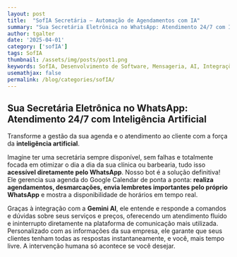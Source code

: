 ```yaml
---
layout: post
title:  "SofIA Secretária – Automação de Agendamentos com IA"
summary: "Sua Secretária Eletrônica no WhatsApp: Atendimento 24/7 com Inteligência Artificial."
author: tgalter
date: '2025-04-01'
category: ['sofIA']
tags: SofIA
thumbnail: /assets/img/posts/post1.png
keywords: SofIA, Desenvolvimento de Software, Mensageria, AI, Integrações
usemathjax: false
permalink: /blog/categories/sofIA/
---
```


## Sua Secretária Eletrônica no WhatsApp: Atendimento 24/7 com Inteligência Artificial

Transforme a gestão da sua agenda e o atendimento ao cliente com a força da **inteligência artificial**.

Imagine ter uma secretária sempre disponível, sem falhas e totalmente focada em otimizar o dia a dia da sua clínica ou barbearia, tudo isso **acessível diretamente pelo WhatsApp**. Nosso bot é a solução definitiva! Ele gerencia sua agenda do Google Calendar de ponta a ponta: **realiza agendamentos, desmarcações, envia lembretes importantes pelo próprio WhatsApp** e mostra a disponibilidade de horários em tempo real.

Graças à integração com a **Gemini AI**, ele entende e responde a comandos e dúvidas sobre seus serviços e preços, oferecendo um atendimento fluido e ininterrupto diretamente na plataforma de comunicação mais utilizada. Personalizado com as informações da sua empresa, ele garante que seus clientes tenham todas as respostas instantaneamente, e você, mais tempo livre. A intervenção humana só acontece se você desejar.